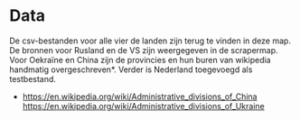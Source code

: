 Data
=====
De csv-bestanden voor alle vier de landen zijn terug te vinden in deze map. De bronnen voor Rusland en de VS zijn weergegeven in de scrapermap. Voor Oekraïne en China zijn de provincies en hun buren van wikipedia handmatig overgeschreven*. Verder is Nederland toegevoegd als testbestand.

* https://en.wikipedia.org/wiki/Administrative_divisions_of_China
https://en.wikipedia.org/wiki/Administrative_divisions_of_Ukraine
